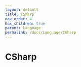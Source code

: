 ```yaml
---
layout: default
title: CSharp
nav_order: 4
has_children: true
parent: Language
permalink: /docs/Language/CSharp
---
```


# CSharp